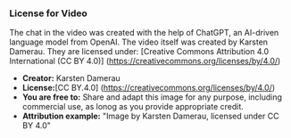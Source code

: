 ### License for Video
The chat in the video was created with the help of ChatGPT, an AI-driven language model from OpenAI. The video itself was created by Karsten Damerau. They are licensed under:
[Creative Commons Attribution 4.0 International (CC BY 4.0)] (https://creativecommons.org/licenses/by/4.0/)

- **Creator:** Karsten Damerau
- **License:**[CC BY.4.0] (https://creativecommons.org/licenses/by/4.0/)
- **You are free to:** Share and adapt this image for any purpose, including commercial use, as lonog as you provide appropriate credit.
- **Attribution example:** "Image by Karsten Damerau, licensed under CC BY 4.0"
